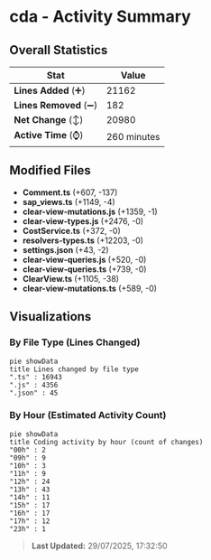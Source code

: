 # cda - Activity Summary 

## Overall Statistics

| Stat                   | Value                                                             |
| ---------------------- | ----------------------------------------------------------------- |
| **Lines Added** (➕)   | 21162                                          |
| **Lines Removed** (➖) | 182                                        |
| **Net Change** (↕)    | 20980                |
| **Active Time** (⌚)   | 260 minutes |


## Modified Files
- **Comment.ts** (+607, -137)
- **sap_views.ts** (+1149, -4)
- **clear-view-mutations.js** (+1359, -1)
- **clear-view-types.js** (+2476, -0)
- **CostService.ts** (+372, -0)
- **resolvers-types.ts** (+12203, -0)
- **settings.json** (+43, -2)
- **clear-view-queries.js** (+520, -0)
- **clear-view-queries.ts** (+739, -0)
- **ClearView.ts** (+1105, -38)
- **clear-view-mutations.ts** (+589, -0)

## Visualizations

### By File Type (Lines Changed)

```mermaid
pie showData
title Lines changed by file type
".ts" : 16943
".js" : 4356
".json" : 45
```

### By Hour (Estimated Activity Count)

```mermaid
pie showData
title Coding activity by hour (count of changes)
"00h" : 2
"09h" : 9
"10h" : 3
"11h" : 9
"12h" : 24
"13h" : 43
"14h" : 11
"15h" : 17
"16h" : 17
"17h" : 12
"23h" : 1
```


> **Last Updated:** 29/07/2025, 17:32:50